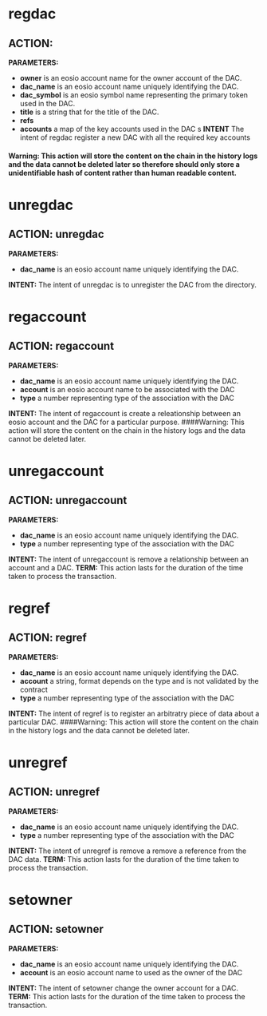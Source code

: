 <h1 class="contract">
regdac
</h1>

## ACTION: <regdac>
**PARAMETERS:**
* __owner__ is an eosio account name for the owner account of the DAC. 
* __dac_name__ is an eosio account name uniquely identifying the DAC. 
* __dac_symbol__ is an eosio symbol name representing the primary token used in the DAC. 
*  __title__ is a string that for the title of the DAC.
* __refs__
* __accounts__ a map of the key accounts used in the DAC
s
**INTENT** The intent of regdac register a new DAC with all the required key accounts 
#### Warning: This action will store the content on the chain in the history logs and the data cannot be deleted later so therefore should only store a unidentifiable hash of content rather than human readable content. 

<h1 class="contract">
    unregdac
</h1>

## ACTION: unregdac
**PARAMETERS:**
* __dac_name__ is an eosio account name uniquely identifying the DAC. 

**INTENT:** 
The intent of unregdac is to unregister the DAC from the directory.

<h1 class="contract">
regaccount
</h1>

## ACTION: regaccount
**PARAMETERS:**
* __dac_name__ is an eosio account name uniquely identifying the DAC. 
* __account__ is an eosio account name to be associated with the DAC
* __type__ a number representing type of the association with the DAC

**INTENT:** 
The intent of regaccount is create a releationship between an eosio account and the DAC for a particular purpose.
 ####Warning: This action will store the content on the chain in the history logs and the data cannot be deleted later. 
 
<h1 class="contract">
 unregaccount
</h1>

## ACTION: unregaccount
**PARAMETERS:**
* __dac_name__ is an eosio account name uniquely identifying the DAC. 
* __type__ a number representing type of the association with the DAC

**INTENT:** The intent of unregaccount is remove a relationship between an account and a DAC.
**TERM:** This action lasts for the duration of the time taken to process the transaction.

<h1 class="contract">
regref
</h1>

## ACTION: regref
**PARAMETERS:**
* __dac_name__ is an eosio account name uniquely identifying the DAC. 
* __account__ a string, format depends on the type and is not validated by the contract
* __type__ a number representing type of the association with the DAC

**INTENT:** 
The intent of regref is to register an arbitratry piece of data about a particular DAC.
 ####Warning: This action will store the content on the chain in the history logs and the data cannot be deleted later. 
 
<h1 class="contract">
 unregref
</h1>

## ACTION: unregref
**PARAMETERS:**
* __dac_name__ is an eosio account name uniquely identifying the DAC. 
* __type__ a number representing type of the association with the DAC

**INTENT:** The intent of unregref is remove a remove a reference from the DAC data.
**TERM:** This action lasts for the duration of the time taken to process the transaction.
 
<h1 class="contract">
  setowner
</h1>

 ## ACTION: setowner
**PARAMETERS:**
* __dac_name__ is an eosio account name uniquely identifying the DAC.
* __account__ is an eosio account name to used as the owner of the DAC

**INTENT:** The intent of setowner change the owner account for a DAC.
**TERM:** This action lasts for the duration of the time taken to process the transaction.
